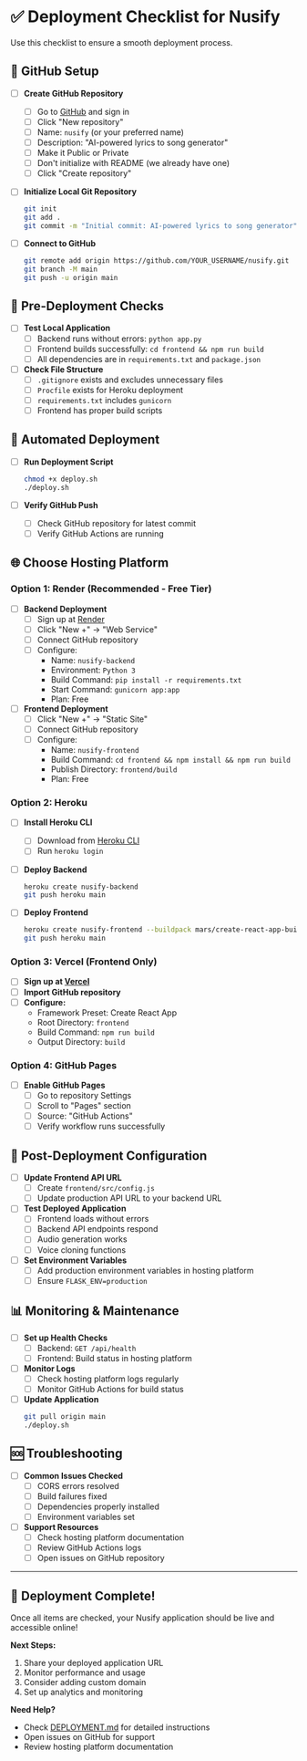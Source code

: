 # ✅ Deployment Checklist for Nusify

Use this checklist to ensure a smooth deployment process.

## 🐙 GitHub Setup

- [ ] **Create GitHub Repository**
  - [ ] Go to [GitHub](https://github.com) and sign in
  - [ ] Click "New repository"
  - [ ] Name: `nusify` (or your preferred name)
  - [ ] Description: "AI-powered lyrics to song generator"
  - [ ] Make it Public or Private
  - [ ] Don't initialize with README (we already have one)
  - [ ] Click "Create repository"

- [ ] **Initialize Local Git Repository**
  ```bash
  git init
  git add .
  git commit -m "Initial commit: AI-powered lyrics to song generator"
  ```

- [ ] **Connect to GitHub**
  ```bash
  git remote add origin https://github.com/YOUR_USERNAME/nusify.git
  git branch -M main
  git push -u origin main
  ```

## 🔧 Pre-Deployment Checks

- [ ] **Test Local Application**
  - [ ] Backend runs without errors: `python app.py`
  - [ ] Frontend builds successfully: `cd frontend && npm run build`
  - [ ] All dependencies are in `requirements.txt` and `package.json`

- [ ] **Check File Structure**
  - [ ] `.gitignore` exists and excludes unnecessary files
  - [ ] `Procfile` exists for Heroku deployment
  - [ ] `requirements.txt` includes `gunicorn`
  - [ ] Frontend has proper build scripts

## 🚀 Automated Deployment

- [ ] **Run Deployment Script**
  ```bash
  chmod +x deploy.sh
  ./deploy.sh
  ```

- [ ] **Verify GitHub Push**
  - [ ] Check GitHub repository for latest commit
  - [ ] Verify GitHub Actions are running

## 🌐 Choose Hosting Platform

### Option 1: Render (Recommended - Free Tier)

- [ ] **Backend Deployment**
  - [ ] Sign up at [Render](https://render.com)
  - [ ] Click "New +" → "Web Service"
  - [ ] Connect GitHub repository
  - [ ] Configure:
    - Name: `nusify-backend`
    - Environment: `Python 3`
    - Build Command: `pip install -r requirements.txt`
    - Start Command: `gunicorn app:app`
    - Plan: Free

- [ ] **Frontend Deployment**
  - [ ] Click "New +" → "Static Site"
  - [ ] Connect GitHub repository
  - [ ] Configure:
    - Name: `nusify-frontend`
    - Build Command: `cd frontend && npm install && npm run build`
    - Publish Directory: `frontend/build`
    - Plan: Free

### Option 2: Heroku

- [ ] **Install Heroku CLI**
  - [ ] Download from [Heroku CLI](https://devcenter.heroku.com/articles/heroku-cli)
  - [ ] Run `heroku login`

- [ ] **Deploy Backend**
  ```bash
  heroku create nusify-backend
  git push heroku main
  ```

- [ ] **Deploy Frontend**
  ```bash
  heroku create nusify-frontend --buildpack mars/create-react-app-buildpack
  git push heroku main
  ```

### Option 3: Vercel (Frontend Only)

- [ ] **Sign up at [Vercel](https://vercel.com)**
- [ ] **Import GitHub repository**
- [ ] **Configure:**
  - Framework Preset: Create React App
  - Root Directory: `frontend`
  - Build Command: `npm run build`
  - Output Directory: `build`

### Option 4: GitHub Pages

- [ ] **Enable GitHub Pages**
  - [ ] Go to repository Settings
  - [ ] Scroll to "Pages" section
  - [ ] Source: "GitHub Actions"
  - [ ] Verify workflow runs successfully

## 🔧 Post-Deployment Configuration

- [ ] **Update Frontend API URL**
  - [ ] Create `frontend/src/config.js`
  - [ ] Update production API URL to your backend URL

- [ ] **Test Deployed Application**
  - [ ] Frontend loads without errors
  - [ ] Backend API endpoints respond
  - [ ] Audio generation works
  - [ ] Voice cloning functions

- [ ] **Set Environment Variables**
  - [ ] Add production environment variables in hosting platform
  - [ ] Ensure `FLASK_ENV=production`

## 📊 Monitoring & Maintenance

- [ ] **Set up Health Checks**
  - [ ] Backend: `GET /api/health`
  - [ ] Frontend: Build status in hosting platform

- [ ] **Monitor Logs**
  - [ ] Check hosting platform logs regularly
  - [ ] Monitor GitHub Actions for build status

- [ ] **Update Application**
  ```bash
  git pull origin main
  ./deploy.sh
  ```

## 🆘 Troubleshooting

- [ ] **Common Issues Checked**
  - [ ] CORS errors resolved
  - [ ] Build failures fixed
  - [ ] Dependencies properly installed
  - [ ] Environment variables set

- [ ] **Support Resources**
  - [ ] Check hosting platform documentation
  - [ ] Review GitHub Actions logs
  - [ ] Open issues on GitHub repository

---

## 🎉 Deployment Complete!

Once all items are checked, your Nusify application should be live and accessible online!

**Next Steps:**
1. Share your deployed application URL
2. Monitor performance and usage
3. Consider adding custom domain
4. Set up analytics and monitoring

**Need Help?**
- Check [DEPLOYMENT.md](DEPLOYMENT.md) for detailed instructions
- Open issues on GitHub for support
- Review hosting platform documentation
